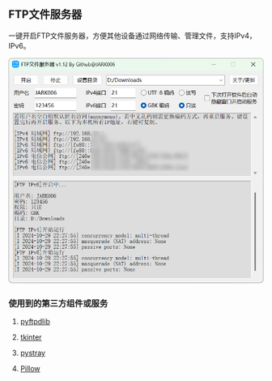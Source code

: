 ## FTP文件服务器

一键开启FTP文件服务器，方便其他设备通过网络传输、管理文件，支持IPv4，IPv6。

![](preview.png)

### 使用到的第三方组件或服务

1. [pyftpdlib](https://github.com/giampaolo/pyftpdlib)

1. [tkinter](https://docs.python.org/3/library/tkinter.html)

1. [pystray](https://github.com/moses-palmer/pystray)

1. [Pillow](https://github.com/python-pillow/Pillow)